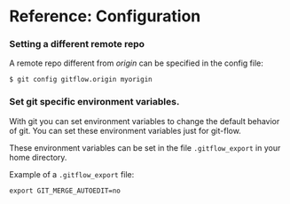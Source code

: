 # Reference: Configuration

### Setting a different remote repo
A remote repo different from _origin_ can be specified in the config file:

`$ git config gitflow.origin myorigin`

### Set git specific environment variables.
With git you can set environment variables to change the default behavior of 
git. You can set these environment variables just for git-flow.  

These environment variables can be set in the file `.gitflow_export` in your 
home directory. 

Example of a `.gitflow_export` file:

    export GIT_MERGE_AUTOEDIT=no
